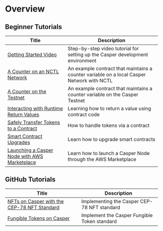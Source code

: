 # Overview

## Beginner Tutorials

| Title                                                       | Description                                                      |
| ----------------------------------------------------------- | ---------------------------------------------------------------- |
|[Getting Started Video](./getting-started-tutorial.md) | Step-by-step video tutorial for setting up the Casper development environment |
|[A Counter on an NCTL Network](./counter/index.md) | An example contract that maintains a counter variable on a local Casper Network with NCTL |
|[A Counter on the Testnet](./counter-testnet/index.md) | An example contract that maintains a counter variable on the Casper Testnet |
|[Interacting with Runtime Return Values](../advanced/return-values-tutorial.md)| Learning how to return a value using contract code |
|[Safely Transfer Tokens to a Contract](../advanced/transfer-token-to-contract.md) | How to handle tokens via a contract |
|[Smart Contract Upgrades](./upgrade-contract.md) | Learn how to upgrade smart contracts |
|[Launching a Casper Node with AWS Marketplace](./aws-node.md) | Learn how to launch a Casper Node through the AWS Marketplace |


## GitHub Tutorials

| Title                                                       | Description                                                      |
| ----------------------------------------------------------- | ---------------------------------------------------------------- |
|[NFTs on Casper with the CEP-78 NFT Standard](https://github.com/casper-ecosystem/cep-78-enhanced-nft/blob/dev/README.md) | Implementing the Casper CEP-78 NFT standard |
|[Fungible Tokens on Casper](https://github.com/casper-ecosystem/erc20/blob/master/docs/TUTORIAL.md) | Implement the Casper Fungible Token standard |